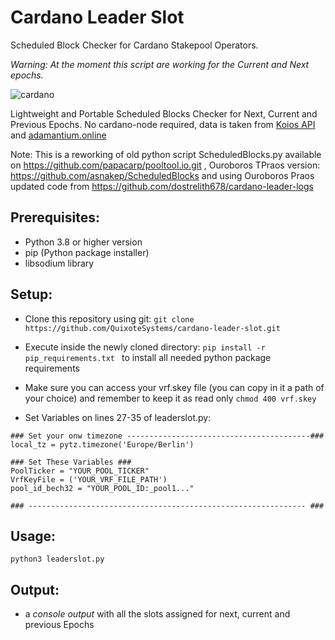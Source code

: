 # Cardano Leader Slot
Scheduled Block Checker for Cardano Stakepool Operators. 

*Warning: At the moment this script are working for the Current and Next epochs.*

![cardano](https://user-images.githubusercontent.com/82296005/193456430-4aad96b9-5306-49d7-afe6-30f2320f15b0.jpg)


Lightweight and Portable Scheduled Blocks Checker for Next, Current and Previous Epochs.
No cardano-node required, data is taken from [Koios API](https://www.koios.rest/) and [adamantium.online](https://adamantium.online/)

Note: This is a reworking of old python script ScheduledBlocks.py 
available on https://github.com/papacarp/pooltool.io.git , Ouroboros TPraos version: https://github.com/asnakep/ScheduledBlocks and using Ouroboros Praos updated code from https://github.com/dostrelith678/cardano-leader-logs


## Prerequisites:
- Python 3.8 or higher version
- pip (Python package installer)
- libsodium library

## Setup:

- Clone this repository using git: ``` git clone https://github.com/QuixoteSystems/cardano-leader-slot.git ```
- Execute inside the newly cloned directory: ```pip install -r pip_requirements.txt ```  to install all needed python package requirements
- Make sure you can access your vrf.skey file (you can copy in it a path of your choice) and remember to keep it as read only ``` chmod 400 vrf.skey ```

- Set Variables on lines 27-35 of leaderslot.py:

~~~
### Set your onw timezone -----------------------------------------###
local_tz = pytz.timezone('Europe/Berlin')

### Set These Variables ###
PoolTicker = "YOUR_POOL_TICKER"
VrfKeyFile = ('YOUR_VRF_FILE_PATH')
pool_id_bech32 = "YOUR_POOL_ID:_pool1..."

### -------------------------------------------------------------- ###
~~~


## Usage:

``` python3 leaderslot.py ```


## Output: 
- a *console output* with all the slots assigned for next, current and previous Epochs
